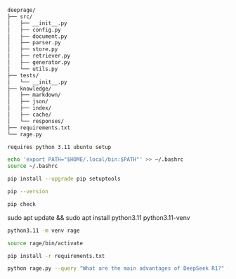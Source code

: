 ```txt
deeprage/
├── src/
│   ├── __init__.py
│   ├── config.py
│   ├── document.py
│   ├── parser.py
│   ├── store.py
│   ├── retriever.py
│   ├── generator.py
│   └── utils.py
├── tests/
│   └── __init__.py
├── knowledge/
│   ├── markdown/
│   ├── json/
│   ├── index/
│   ├── cache/
│   └── responses/
├── requirements.txt
└── rage.py
```
```bash
requires python 3.11 ubuntu setup
```
```bash
echo 'export PATH="$HOME/.local/bin:$PATH"' >> ~/.bashrc
source ~/.bashrc
```
```bash
pip install --upgrade pip setuptools
```
```bash
pip --version
```
```bash
pip check
```


sudo apt update && sudo apt install python3.11 python3.11-venv

```bash
python3.11 -m venv rage
```
```bash
source rage/bin/activate
```
```bash
pip install -r requirements.txt
```
```bash
python rage.py --query "What are the main advantages of DeepSeek R1?" --output-format markdown
```
